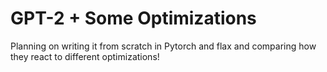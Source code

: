 # GPT-2 + Some Optimizations
Planning on writing it from scratch in Pytorch and flax and comparing how they react to different optimizations!